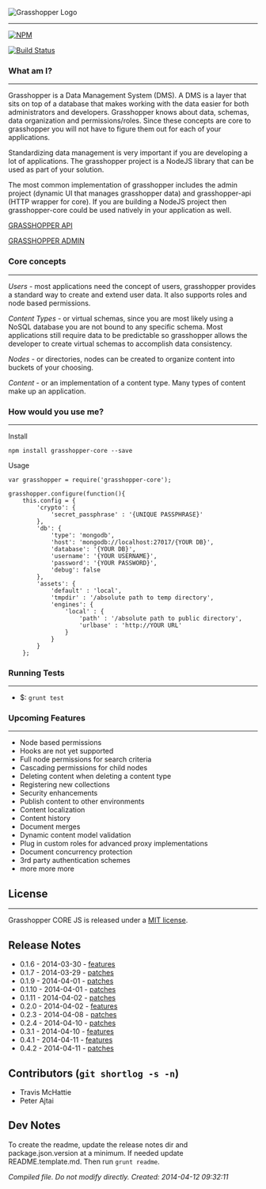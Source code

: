 ![Grasshopper Logo](https://s3.amazonaws.com/SolidInteractive/images/grasshopper/grasshopper-core.jpg)

---------------------------------------------------------------

[![NPM](https://nodei.co/npm/grasshopper-core.png)](https://nodei.co/npm/grasshopper-core/)

[![Build Status](https://travis-ci.org/Solid-Interactive/grasshopper-core-nodejs.png?branch=master)](https://travis-ci.org/Solid-Interactive/grasshopper-core-nodejs)


### What am I?

------------------------------------------------------------------

Grasshopper is a Data Management System (DMS). A DMS is a layer that sits on top of a database that makes working with the data easier for both administrators and developers. Grasshopper knows about data, schemas, data organization and permissions/roles. Since these concepts are core to grasshopper you will not have to figure them out for each of your applications.

Standardizing data management is very important if you are developing a lot of applications. The grasshopper project is a NodeJS library that can be used as part of your solution.

The most common implementation of grasshopper includes the admin project (dynamic UI that manages grasshopper data) and grasshopper-api (HTTP wrapper for core). If you are building a NodeJS project then grasshopper-core could be used natively in your application as well.


[GRASSHOPPER API](https://github.com/Solid-Interactive/grasshopper-api-js)

[GRASSHOPPER ADMIN](https://github.com/Solid-Interactive/grasshopper-admin)



### Core concepts

------------------------------------------------------------------

*Users* - most applications need the concept of users, grasshopper provides a standard way to create and extend user data. It also supports roles and node based permissions.

*Content Types* - or virtual schemas, since you are most likely using a NoSQL database you are not bound to any specific schema. Most applications still require data to be predictable so grasshopper allows the developer to create virtual schemas to accomplish data consistency.

*Nodes* - or directories, nodes can be created to organize content into buckets of your choosing.

*Content* - or an implementation of a content type. Many types of content make up an application.


### How would you use me?

------------------------------------------------------------------

Install
```
npm install grasshopper-core --save
```


Usage

```
var grasshopper = require('grasshopper-core');

grasshopper.configure(function(){
    this.config = {
        'crypto': {
            'secret_passphrase' : '{UNIQUE PASSPHRASE}'
        },
        'db': {
            'type': 'mongodb',
            'host': 'mongodb://localhost:27017/{YOUR DB}',
            'database': '{YOUR DB}',
            'username': '{YOUR USERNAME}',
            'password': '{YOUR PASSWORD}',
            'debug': false
        },
        'assets': {
            'default' : 'local',
            'tmpdir' : '/absolute path to temp directory',
            'engines': {
                'local' : {
                    'path' : '/absolute path to public directory',
                    'urlbase' : 'http://YOUR URL'
                }
            }
        }
    };
```



### Running Tests

-------------------------------------------------------

* $: ```grunt test```


### Upcoming Features

-------------------------------------------------------

* Node based permissions
* Hooks are not yet supported
* Full node permissions for search criteria
* Cascading permissions for child nodes
* Deleting content when deleting a content type
* Registering new collections
* Security enhancements
* Publish content to other environments
* Content localization
* Content history
* Document merges
* Dynamic content model validation
* Plug in custom roles for advanced proxy implementations
* Document concurrency protection
* 3rd party authentication schemes
* more more more


## License

-------------------------------------------------------

Grasshopper CORE JS is released under a [MIT license](https://github.com/Solid-Interactive/grasshopper-core-nodejs/blob/master/LICENSE).

## Release Notes

* 0.1.6 - 2014-03-30 - [features](https://github.com/Solid-Interactive/grasshopper-core-nodejs/tree/master/release_notes/0.1.6_2014-03-30.md)
* 0.1.7 - 2014-03-29 - [patches](https://github.com/Solid-Interactive/grasshopper-core-nodejs/tree/master/release_notes/0.1.7_2014-03-29.md)
* 0.1.9 - 2014-04-01 - [patches](https://github.com/Solid-Interactive/grasshopper-core-nodejs/tree/master/release_notes/0.1.9_2014-04-01.md)
* 0.1.10 - 2014-04-01 - [patches](https://github.com/Solid-Interactive/grasshopper-core-nodejs/tree/master/release_notes/0.1.10_2014-04-01.md)
* 0.1.11 - 2014-04-02 - [patches](https://github.com/Solid-Interactive/grasshopper-core-nodejs/tree/master/release_notes/0.1.11_2014-04-02.md)
* 0.2.0 - 2014-04-02 - [features](https://github.com/Solid-Interactive/grasshopper-core-nodejs/tree/master/release_notes/0.2.0_2014-04-02.md)
* 0.2.3 - 2014-04-08 - [patches](https://github.com/Solid-Interactive/grasshopper-core-nodejs/tree/master/release_notes/0.2.3_2014-04-08.md)
* 0.2.4 - 2014-04-10 - [patches](https://github.com/Solid-Interactive/grasshopper-core-nodejs/tree/master/release_notes/0.2.4_2014-04-10.md)
* 0.3.1 - 2014-04-10 - [features](https://github.com/Solid-Interactive/grasshopper-core-nodejs/tree/master/release_notes/0.3.1_2014-04-10.md)
* 0.4.1 - 2014-04-11 - [features](https://github.com/Solid-Interactive/grasshopper-core-nodejs/tree/master/release_notes/0.4.1_2014-04-11.md)
* 0.4.2 - 2014-04-11 - [patches](https://github.com/Solid-Interactive/grasshopper-core-nodejs/tree/master/release_notes/0.4.2_2014-04-11.md)


## Contributors (`git shortlog -s -n`)

* Travis McHattie
* Peter Ajtai


## Dev Notes

To create the readme, update the release notes dir and package.json.version at a minimum. If needed update README.template.md.
Then run `grunt readme`.

_Compiled file. Do not modify directly. Created: 2014-04-12 09:32:11_